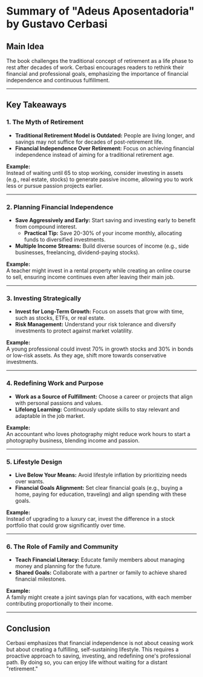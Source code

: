 # **Summary of "Adeus Aposentadoria" by Gustavo Cerbasi**

## **Main Idea**
The book challenges the traditional concept of retirement as a life phase to rest after decades of work. Cerbasi encourages readers to rethink their financial and professional goals, emphasizing the importance of financial independence and continuous fulfillment.

---

## **Key Takeaways**

### 1. **The Myth of Retirement**
- **Traditional Retirement Model is Outdated:** People are living longer, and savings may not suffice for decades of post-retirement life.
- **Financial Independence Over Retirement:** Focus on achieving financial independence instead of aiming for a traditional retirement age.

**Example:**  
Instead of waiting until 65 to stop working, consider investing in assets (e.g., real estate, stocks) to generate passive income, allowing you to work less or pursue passion projects earlier.

---

### 2. **Planning Financial Independence**
- **Save Aggressively and Early:** Start saving and investing early to benefit from compound interest.  
  - **Practical Tip:** Save 20-30% of your income monthly, allocating funds to diversified investments.
- **Multiple Income Streams:** Build diverse sources of income (e.g., side businesses, freelancing, dividend-paying stocks).

**Example:**  
A teacher might invest in a rental property while creating an online course to sell, ensuring income continues even after leaving their main job.

---

### 3. **Investing Strategically**
- **Invest for Long-Term Growth:** Focus on assets that grow with time, such as stocks, ETFs, or real estate.
- **Risk Management:** Understand your risk tolerance and diversify investments to protect against market volatility.

**Example:**  
A young professional could invest 70% in growth stocks and 30% in bonds or low-risk assets. As they age, shift more towards conservative investments.

---

### 4. **Redefining Work and Purpose**
- **Work as a Source of Fulfillment:** Choose a career or projects that align with personal passions and values.
- **Lifelong Learning:** Continuously update skills to stay relevant and adaptable in the job market.

**Example:**  
An accountant who loves photography might reduce work hours to start a photography business, blending income and passion.

---

### 5. **Lifestyle Design**
- **Live Below Your Means:** Avoid lifestyle inflation by prioritizing needs over wants.
- **Financial Goals Alignment:** Set clear financial goals (e.g., buying a home, paying for education, traveling) and align spending with these goals.

**Example:**  
Instead of upgrading to a luxury car, invest the difference in a stock portfolio that could grow significantly over time.

---

### 6. **The Role of Family and Community**
- **Teach Financial Literacy:** Educate family members about managing money and planning for the future.
- **Shared Goals:** Collaborate with a partner or family to achieve shared financial milestones.

**Example:**  
A family might create a joint savings plan for vacations, with each member contributing proportionally to their income.

---

## **Conclusion**
Cerbasi emphasizes that financial independence is not about ceasing work but about creating a fulfilling, self-sustaining lifestyle. This requires a proactive approach to saving, investing, and redefining one's professional path. By doing so, you can enjoy life without waiting for a distant "retirement."
